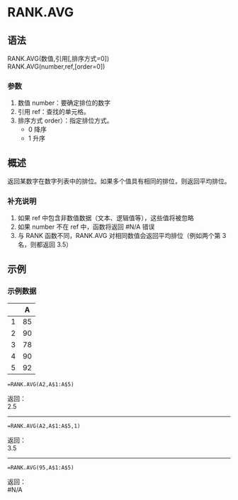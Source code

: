 # RANK.AVG

## 语法

RANK.AVG(数值,引用[,排序方式=0])  
RANK.AVG(number,ref,[order=0])

### 参数

1. 数值 number：要确定排位的数字
2. 引用 ref：查找的单元格。
3. 排序方式 order）：指定排位方式。
    - 0 降序
    - 1 升序

## 概述

返回某数字在数字列表中的排位。如果多个值具有相同的排位，则返回平均排位。

### 补充说明

1. 如果 ref 中包含非数值数据（文本、逻辑值等），这些值将被忽略
2. 如果 number 不在 ref 中，函数将返回 #N/A 错误
3. 与 RANK 函数不同，RANK.AVG 对相同数值会返回平均排位（例如两个第 3 名，则都返回 3.5）

## 示例

### 示例数据

|     | A   |
| --- | --- |
| 1   | 85  |
| 2   | 90  |
| 3   | 78  |
| 4   | 90  |
| 5   | 92  |

```excel
=RANK.AVG(A2,A$1:A$5)
```

返回：  
2.5

---

```excel
=RANK.AVG(A2,A$1:A$5,1)
```

返回：  
3.5

---

```excel
=RANK.AVG(95,A$1:A$5)
```

返回：  
#N/A
